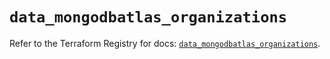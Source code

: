 # `data_mongodbatlas_organizations`

Refer to the Terraform Registry for docs: [`data_mongodbatlas_organizations`](https://registry.terraform.io/providers/mongodb/mongodbatlas/1.29.0/docs/data-sources/organizations).
